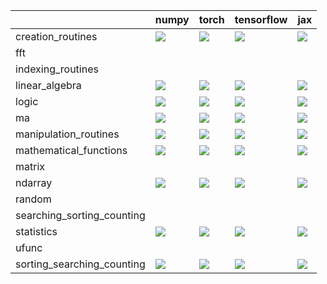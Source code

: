 |                            | numpy                                                                                                                                                              | torch                                                                                                                                                              | tensorflow                                                                                                                                                         | jax                                                                                                                                                                |
|:---------------------------|:-------------------------------------------------------------------------------------------------------------------------------------------------------------------|:-------------------------------------------------------------------------------------------------------------------------------------------------------------------|:-------------------------------------------------------------------------------------------------------------------------------------------------------------------|:-------------------------------------------------------------------------------------------------------------------------------------------------------------------|
| creation_routines          | <a href="https://github.com/unifyai/ivy/actions/runs/3264465207" rel="noopener noreferrer" target="_blank"><img src=https://img.shields.io/badge/-failure-red></a> | <a href="https://github.com/unifyai/ivy/actions/runs/3264465207" rel="noopener noreferrer" target="_blank"><img src=https://img.shields.io/badge/-failure-red></a> | <a href="https://github.com/unifyai/ivy/actions/runs/3264465207" rel="noopener noreferrer" target="_blank"><img src=https://img.shields.io/badge/-failure-red></a> | <a href="https://github.com/unifyai/ivy/actions/runs/3264465207" rel="noopener noreferrer" target="_blank"><img src=https://img.shields.io/badge/-failure-red></a> |
| fft                        |                                                                                                                                                                    |                                                                                                                                                                    |                                                                                                                                                                    |                                                                                                                                                                    |
| indexing_routines          |                                                                                                                                                                    |                                                                                                                                                                    |                                                                                                                                                                    |                                                                                                                                                                    |
| linear_algebra             | <a href="https://github.com/unifyai/ivy/actions/runs/3227443467" rel="noopener noreferrer" target="_blank"><img src=https://img.shields.io/badge/-failure-red></a> | <a href="https://github.com/unifyai/ivy/actions/runs/3227443467" rel="noopener noreferrer" target="_blank"><img src=https://img.shields.io/badge/-failure-red></a> | <a href="https://github.com/unifyai/ivy/actions/runs/3227443467" rel="noopener noreferrer" target="_blank"><img src=https://img.shields.io/badge/-failure-red></a> | <a href="https://github.com/unifyai/ivy/actions/runs/3227443467" rel="noopener noreferrer" target="_blank"><img src=https://img.shields.io/badge/-failure-red></a> |
| logic                      | <a href="https://github.com/unifyai/ivy/actions/runs/3211318005" rel="noopener noreferrer" target="_blank"><img src=https://img.shields.io/badge/-failure-red></a> | <a href="https://github.com/unifyai/ivy/actions/runs/3211318005" rel="noopener noreferrer" target="_blank"><img src=https://img.shields.io/badge/-failure-red></a> | <a href="https://github.com/unifyai/ivy/actions/runs/3211318005" rel="noopener noreferrer" target="_blank"><img src=https://img.shields.io/badge/-failure-red></a> | <a href="https://github.com/unifyai/ivy/actions/runs/3211318005" rel="noopener noreferrer" target="_blank"><img src=https://img.shields.io/badge/-failure-red></a> |
| ma                         | <a href="https://github.com/unifyai/ivy/actions/runs/3294772449" rel="noopener noreferrer" target="_blank"><img src=https://img.shields.io/badge/-failure-red></a> | <a href="https://github.com/unifyai/ivy/actions/runs/3294772449" rel="noopener noreferrer" target="_blank"><img src=https://img.shields.io/badge/-failure-red></a> | <a href="https://github.com/unifyai/ivy/actions/runs/3294772449" rel="noopener noreferrer" target="_blank"><img src=https://img.shields.io/badge/-failure-red></a> | <a href="https://github.com/unifyai/ivy/actions/runs/3294772449" rel="noopener noreferrer" target="_blank"><img src=https://img.shields.io/badge/-failure-red></a> |
| manipulation_routines      | <a href="https://github.com/unifyai/ivy/actions/runs/3243780456" rel="noopener noreferrer" target="_blank"><img src=https://img.shields.io/badge/-failure-red></a> | <a href="https://github.com/unifyai/ivy/actions/runs/3243780456" rel="noopener noreferrer" target="_blank"><img src=https://img.shields.io/badge/-failure-red></a> | <a href="https://github.com/unifyai/ivy/actions/runs/3243780456" rel="noopener noreferrer" target="_blank"><img src=https://img.shields.io/badge/-failure-red></a> | <a href="https://github.com/unifyai/ivy/actions/runs/3243780456" rel="noopener noreferrer" target="_blank"><img src=https://img.shields.io/badge/-failure-red></a> |
| mathematical_functions     | <a href="https://github.com/unifyai/ivy/actions/runs/3294772449" rel="noopener noreferrer" target="_blank"><img src=https://img.shields.io/badge/-failure-red></a> | <a href="https://github.com/unifyai/ivy/actions/runs/3294772449" rel="noopener noreferrer" target="_blank"><img src=https://img.shields.io/badge/-failure-red></a> | <a href="https://github.com/unifyai/ivy/actions/runs/3294772449" rel="noopener noreferrer" target="_blank"><img src=https://img.shields.io/badge/-failure-red></a> | <a href="https://github.com/unifyai/ivy/actions/runs/3294772449" rel="noopener noreferrer" target="_blank"><img src=https://img.shields.io/badge/-failure-red></a> |
| matrix                     |                                                                                                                                                                    |                                                                                                                                                                    |                                                                                                                                                                    |                                                                                                                                                                    |
| ndarray                    | <a href="https://github.com/unifyai/ivy/actions/runs/3297487926" rel="noopener noreferrer" target="_blank"><img src=https://img.shields.io/badge/-failure-red></a> | <a href="https://github.com/unifyai/ivy/actions/runs/3297487926" rel="noopener noreferrer" target="_blank"><img src=https://img.shields.io/badge/-failure-red></a> | <a href="https://github.com/unifyai/ivy/actions/runs/3297487926" rel="noopener noreferrer" target="_blank"><img src=https://img.shields.io/badge/-failure-red></a> | <a href="https://github.com/unifyai/ivy/actions/runs/3297487926" rel="noopener noreferrer" target="_blank"><img src=https://img.shields.io/badge/-failure-red></a> |
| random                     |                                                                                                                                                                    |                                                                                                                                                                    |                                                                                                                                                                    |                                                                                                                                                                    |
| searching_sorting_counting |                                                                                                                                                                    |                                                                                                                                                                    |                                                                                                                                                                    |                                                                                                                                                                    |
| statistics                 | <a href="https://github.com/unifyai/ivy/actions/runs/3241800816" rel="noopener noreferrer" target="_blank"><img src=https://img.shields.io/badge/-failure-red></a> | <a href="https://github.com/unifyai/ivy/actions/runs/3241800816" rel="noopener noreferrer" target="_blank"><img src=https://img.shields.io/badge/-failure-red></a> | <a href="https://github.com/unifyai/ivy/actions/runs/3241800816" rel="noopener noreferrer" target="_blank"><img src=https://img.shields.io/badge/-failure-red></a> | <a href="https://github.com/unifyai/ivy/actions/runs/3241800816" rel="noopener noreferrer" target="_blank"><img src=https://img.shields.io/badge/-failure-red></a> |
| ufunc                      |                                                                                                                                                                    |                                                                                                                                                                    |                                                                                                                                                                    |                                                                                                                                                                    |
| sorting_searching_counting | <a href="https://github.com/unifyai/ivy/actions/runs/3243780456" rel="noopener noreferrer" target="_blank"><img src=https://img.shields.io/badge/-failure-red></a> | <a href="https://github.com/unifyai/ivy/actions/runs/3243780456" rel="noopener noreferrer" target="_blank"><img src=https://img.shields.io/badge/-failure-red></a> | <a href="https://github.com/unifyai/ivy/actions/runs/3243780456" rel="noopener noreferrer" target="_blank"><img src=https://img.shields.io/badge/-failure-red></a> | <a href="https://github.com/unifyai/ivy/actions/runs/3243780456" rel="noopener noreferrer" target="_blank"><img src=https://img.shields.io/badge/-failure-red></a> |